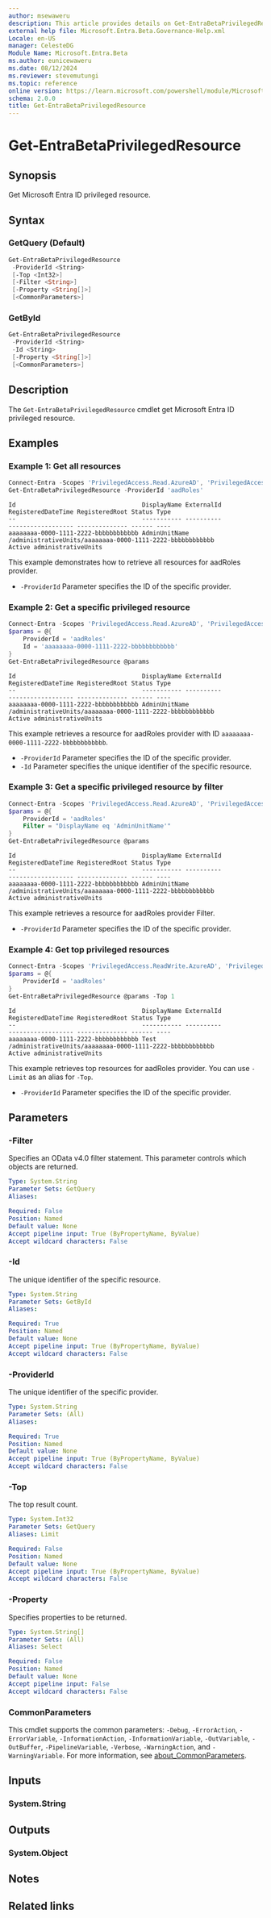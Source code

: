 ```yaml
---
author: msewaweru
description: This article provides details on Get-EntraBetaPrivilegedResource command.
external help file: Microsoft.Entra.Beta.Governance-Help.xml
Locale: en-US
manager: CelesteDG
Module Name: Microsoft.Entra.Beta
ms.author: eunicewaweru
ms.date: 08/12/2024
ms.reviewer: stevemutungi
ms.topic: reference
online version: https://learn.microsoft.com/powershell/module/Microsoft.Entra.Beta/Get-EntraBetaPrivilegedResource
schema: 2.0.0
title: Get-EntraBetaPrivilegedResource
---
```


# Get-EntraBetaPrivilegedResource

## Synopsis

Get Microsoft Entra ID privileged resource.

## Syntax

### GetQuery (Default)

```powershell
Get-EntraBetaPrivilegedResource
 -ProviderId <String>
 [-Top <Int32>]
 [-Filter <String>]
 [-Property <String[]>]
 [<CommonParameters>]
```

### GetById

```powershell
Get-EntraBetaPrivilegedResource
 -ProviderId <String>
 -Id <String>
 [-Property <String[]>]
 [<CommonParameters>]
```

## Description

The `Get-EntraBetaPrivilegedResource` cmdlet get Microsoft Entra ID privileged resource.

## Examples

### Example 1: Get all resources

```powershell
Connect-Entra -Scopes 'PrivilegedAccess.Read.AzureAD', 'PrivilegedAccess.Read.AzureResources' 'PrivilegedAccess.Read.AzureADGroup'
Get-EntraBetaPrivilegedResource -ProviderId 'aadRoles'
```

```Output
Id                                   DisplayName ExternalId                                                RegisteredDateTime RegisteredRoot Status Type
--                                   ----------- ----------                                                ------------------ -------------- ------ ----
aaaaaaaa-0000-1111-2222-bbbbbbbbbbbb AdminUnitName         /administrativeUnits/aaaaaaaa-0000-1111-2222-bbbbbbbbbbbb                                  Active administrativeUnits
```

This example demonstrates how to retrieve all resources for aadRoles provider.

- `-ProviderId` Parameter specifies the ID of the specific provider.

### Example 2: Get a specific privileged resource

```powershell
Connect-Entra -Scopes 'PrivilegedAccess.Read.AzureAD', 'PrivilegedAccess.Read.AzureResources' 'PrivilegedAccess.Read.AzureADGroup'
$params = @{
    ProviderId = 'aadRoles'
    Id = 'aaaaaaaa-0000-1111-2222-bbbbbbbbbbbb'
}
Get-EntraBetaPrivilegedResource @params
```

```Output
Id                                   DisplayName ExternalId                                                RegisteredDateTime RegisteredRoot Status Type
--                                   ----------- ----------                                                ------------------ -------------- ------ ----
aaaaaaaa-0000-1111-2222-bbbbbbbbbbbb AdminUnitName         /administrativeUnits/aaaaaaaa-0000-1111-2222-bbbbbbbbbbbb                                  Active administrativeUnits
```

This example retrieves a resource for aadRoles provider with ID `aaaaaaaa-0000-1111-2222-bbbbbbbbbbbb`.

- `-ProviderId` Parameter specifies the ID of the specific provider.
- `-Id` Parameter specifies the unique identifier of the specific resource.

### Example 3: Get a specific privileged resource by filter

```powershell
Connect-Entra -Scopes 'PrivilegedAccess.Read.AzureAD', 'PrivilegedAccess.Read.AzureResources' 'PrivilegedAccess.Read.AzureADGroup'
$params = @{
    ProviderId = 'aadRoles'
    Filter = "DisplayName eq 'AdminUnitName'"
}
Get-EntraBetaPrivilegedResource @params
```

```Output
Id                                   DisplayName ExternalId                                                RegisteredDateTime RegisteredRoot Status Type
--                                   ----------- ----------                                                ------------------ -------------- ------ ----
aaaaaaaa-0000-1111-2222-bbbbbbbbbbbb AdminUnitName         /administrativeUnits/aaaaaaaa-0000-1111-2222-bbbbbbbbbbbb                                  Active administrativeUnits
```

This example retrieves a resource for aadRoles provider Filter.

- `-ProviderId` Parameter specifies the ID of the specific provider.

### Example 4: Get top privileged resources

```powershell
Connect-Entra -Scopes 'PrivilegedAccess.ReadWrite.AzureAD', 'PrivilegedAccess.Read.AzureResources' 'PrivilegedAccess.Read.AzureADGroup'
$params = @{
    ProviderId = 'aadRoles'
}
Get-EntraBetaPrivilegedResource @params -Top 1
```

```Output
Id                                   DisplayName ExternalId                                                RegisteredDateTime RegisteredRoot Status Type
--                                   ----------- ----------                                                ------------------ -------------- ------ ----
aaaaaaaa-0000-1111-2222-bbbbbbbbbbbb Test         /administrativeUnits/aaaaaaaa-0000-1111-2222-bbbbbbbbbbbb                                  Active administrativeUnits
```

This example retrieves top resources for aadRoles provider. You can use `-Limit` as an alias for `-Top`.

- `-ProviderId` Parameter specifies the ID of the specific provider.

## Parameters

### -Filter

Specifies an OData v4.0 filter statement.
This parameter controls which objects are returned.

```yaml
Type: System.String
Parameter Sets: GetQuery
Aliases:

Required: False
Position: Named
Default value: None
Accept pipeline input: True (ByPropertyName, ByValue)
Accept wildcard characters: False
```

### -Id

The unique identifier of the specific resource.

```yaml
Type: System.String
Parameter Sets: GetById
Aliases:

Required: True
Position: Named
Default value: None
Accept pipeline input: True (ByPropertyName, ByValue)
Accept wildcard characters: False
```

### -ProviderId

The unique identifier of the specific provider.

```yaml
Type: System.String
Parameter Sets: (All)
Aliases:

Required: True
Position: Named
Default value: None
Accept pipeline input: True (ByPropertyName, ByValue)
Accept wildcard characters: False
```

### -Top

The top result count.

```yaml
Type: System.Int32
Parameter Sets: GetQuery
Aliases: Limit

Required: False
Position: Named
Default value: None
Accept pipeline input: True (ByPropertyName, ByValue)
Accept wildcard characters: False
```

### -Property

Specifies properties to be returned.

```yaml
Type: System.String[]
Parameter Sets: (All)
Aliases: Select

Required: False
Position: Named
Default value: None
Accept pipeline input: False
Accept wildcard characters: False
```

### CommonParameters

This cmdlet supports the common parameters: `-Debug`, `-ErrorAction`, `-ErrorVariable`, `-InformationAction`, `-InformationVariable`, `-OutVariable`, `-OutBuffer`, `-PipelineVariable`, `-Verbose`, `-WarningAction`, and `-WarningVariable`. For more information, see [about_CommonParameters](https://go.microsoft.com/fwlink/?LinkID=113216).

## Inputs

### System.String

## Outputs

### System.Object

## Notes

## Related links
